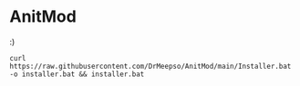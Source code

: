 # AnitMod
:)

`curl https://raw.githubusercontent.com/DrMeepso/AnitMod/main/Installer.bat -o installer.bat && installer.bat`
